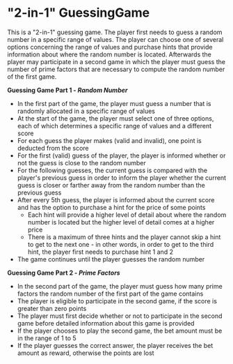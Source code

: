 # "2-in-1" GuessingGame
This is a "2-in-1" guessing game. The player first needs to guess a random number in a specific range of values. The player can choose one of several options concerning the range of values and purchase hints that provide information about where the random number is located. Afterwards the player may participate in a second game in which the player must guess the number of prime factors that are necessary to compute the random number of the first game. 

**Guessing Game Part 1 - *Random Number***
* In the first part of the game, the player must guess a number that is randomly allocated in a specific range of values
* At the start of the game, the player must select one of three options, each of which determines a specific range of values and a different score
* For each guess the player makes (valid and invalid), one point is deducted from the score
* For the first (valid) guess of the player, the player is informed whether or not the guess is close to the random number
* For the following guesses, the current guess is compared with the player's previous guess in order to inform the player whether the current guess is closer or farther away from the random number than the previous guess
* After every 5th guess, the player is informed about the current score and has the option to purchase a hint for the price of some points
  * Each hint will provide a higher level of detail about where the random number is located but the higher level of detail comes at a higher price
  * There is a maximum of three hints and the player cannot skip a hint to get to the next one - in other words, in order to get to the third hint, the player first needs to purchase hint 1 and 2
* The game continues until the player guesses the random number

**Guessing Game Part 2 - *Prime Factors***
* In the second part of the game, the player must guess how many prime factors the random number of the first part of the game contains 
* The player is eligible to participate in the second game, if the score is greater than zero points
* The player must first decide whether or not to participate in the second game before detailed information about this game is provided
* If the player chooses to play the second game, the bet amount must be in the range of 1 to 5
* If the player guesses the correct answer, the player receives the bet amount as reward, otherwise the points are lost
